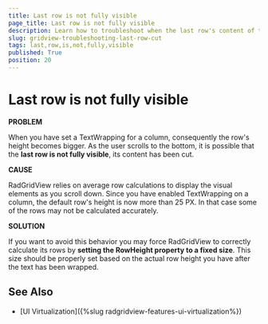 ```yaml
---
title: Last row is not fully visible
page_title: Last row is not fully visible
description: Learn how to troubleshoot when the last row's content of the Telerik WPF DataGrid has been cut as a result of the row's height becoming bigger.
slug: gridview-troubleshooting-last-row-cut
tags: last,row,is,not,fully,visible
published: True
position: 20
---
```


# Last row is not fully visible

__PROBLEM__

When you have set a TextWrapping for a column, consequently the row's height becomes bigger. As the user scrolls to the bottom, it is possible that the __last row is not fully visible__, its content has been cut.
        
__CAUSE__

RadGridView relies on average row calculations to display the visual elements as you scroll down. Since you have enabled TextWrapping on a column, the default row's height is now more than 25 PX. In that case some of the rows may not be calculated accurately.
        
__SOLUTION__

If you want to avoid this behavior you may force RadGridView to correctly calculate its rows by __setting the RowHeight property to a fixed size__. This size should be properly set based on the actual row height you have after the text has been wrapped.

## See Also

 * [UI Virtualization]({%slug radgridview-features-ui-virtualization%})
